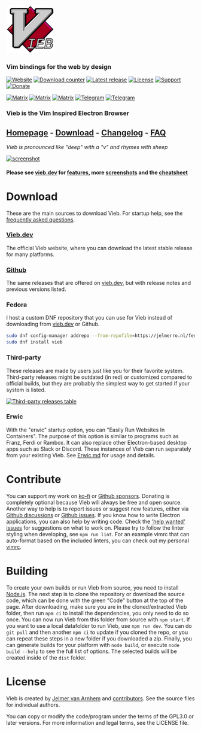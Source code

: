 ![icon](app/img/icons/128x128.png)

### Vim bindings for the web by design

[![Website](https://img.shields.io/static/v1?label=website&message=vieb.dev&color=f5002e&style=flat-square)](https://vieb.dev)
[![Download counter](https://img.shields.io/github/downloads/Jelmerro/Vieb/total?style=flat-square)](https://github.com/Jelmerro/Vieb/releases)
[![Latest release](https://img.shields.io/github/v/release/Jelmerro/Vieb?sort=semver&style=flat-square)](https://github.com/Jelmerro/Vieb/releases/latest)
[![License](https://img.shields.io/badge/license-GPL--3.0_or_later-orange?style=flat-square)](https://github.com/Jelmerro/Vieb/blob/master/LICENSE)
[![Support](https://img.shields.io/static/v1?label=github&message=sponsors&color=ea4aaa&logo=github-sponsors&style=flat-square)](https://github.com/sponsors/Jelmerro)
[![Donate](https://img.shields.io/static/v1?label=ko-fi&message=donate&color=red&logo=ko-fi&style=flat-square)](https://ko-fi.com/Jelmerro)

[![Matrix](https://img.shields.io/static/v1?label=matrix&message=space&color=eeeeee&logo=matrix&style=flat-square)](https://matrix.to/#/#vieb:matrix.org)
[![Matrix](https://img.shields.io/static/v1?label=matrix&message=announcements&color=eeeeee&logo=matrix&style=flat-square)](https://matrix.to/#/#vieb-announcements:matrix.org)
[![Matrix](https://img.shields.io/static/v1?label=matrix&message=general&color=eeeeee&logo=matrix&style=flat-square)](https://matrix.to/#/#vieb-general:matrix.org)
[![Telegram](https://img.shields.io/static/v1?label=telegram&message=announcements&color=26A5E4&logo=telegram&style=flat-square)](https://t.me/vieb_announcements)
[![Telegram](https://img.shields.io/static/v1?label=telegram&message=general&color=26A5E4&logo=telegram&style=flat-square)](https://t.me/vieb_general)

### Vieb is the Vim Inspired Electron Browser

## [Homepage](https://vieb.dev/) - [Download](https://vieb.dev/download) - [Changelog](CHANGELOG.md) - [FAQ](FAQ.md)

*Vieb is pronounced like "deep" with a "v" and rhymes with sheep*

[![screenshot](https://vieb.dev/img/1.png)](https://vieb.dev/screenshots)

#### Please see [vieb.dev](https://vieb.dev) for [features](https://vieb.dev/features), more [screenshots](https://vieb.dev/screenshots) and the [cheatsheet](https://vieb.dev/cheatsheet)

# Download

These are the main sources to download Vieb.
For startup help, see the [frequently asked questions](FAQ.md).

### [Vieb.dev](https://vieb.dev/download)

The official Vieb website, where you can download the latest stable release for many platforms.

### [Github](https://github.com/Jelmerro/Vieb/releases)

The same releases that are offered on [vieb.dev](https://vieb.dev/download),
but with release notes and previous versions listed.

### Fedora

I host a custom DNF repository that you can use for Vieb instead of downloading from [vieb.dev](https://vieb.dev/download) or Github.

```bash
sudo dnf config-manager addrepo --from-repofile=https://jelmerro.nl/fedora/jelmerro.repo
sudo dnf install vieb
```

### Third-party

These releases are made by users just like you for their favorite system.
Third-party releases might be outdated (in red) or customized compared to official builds,
but they are probably the simplest way to get started if your system is listed.

[![Third-party releases table](https://repology.org/badge/vertical-allrepos/vieb.svg?minversion=12.3.0&exclude_unsupported=1)](https://repology.org/project/vieb/versions)

### Erwic

With the "erwic" startup option, you can "Easily Run Websites In Containers".
The purpose of this option is similar to programs such as Franz, Ferdi or Rambox.
It can also replace other Electron-based desktop apps such as Slack or Discord.
These instances of Vieb can run separately from your existing Vieb.
See [Erwic.md](Erwic.md) for usage and details.

# Contribute

You can support my work on [ko-fi](https://ko-fi.com/Jelmerro) or [Github sponsors](https://github.com/sponsors/Jelmerro).
Donating is completely optional because Vieb will always be free and open source.
Another way to help is to report issues or suggest new features,
either via [Github discussions](https://github.com/Jelmerro/Vieb/discussions) or [Github issues](https://github.com/Jelmerro/Vieb/issues).
If you know how to write Electron applications, you can also help by writing code.
Check the ['help wanted' issues](https://github.com/Jelmerro/Vieb/issues?q=is%3Aissue+is%3Aopen+label%3A"help+wanted") for suggestions on what to work on.
Please try to follow the linter styling when developing, see `npm run lint`.
For an example vimrc that can auto-format based on the included linters,
you can check out my personal [vimrc](https://github.com/Jelmerro/vimrc).

# Building

To create your own builds or run Vieb from source, you need to install [Node.js](https://nodejs.org).
The next step is to clone the repository or download the source code,
which can be done with the green "Code" button at the top of the page.
After downloading, make sure you are in the cloned/extracted Vieb folder,
then run `npm ci` to install the dependencies, you only need to do so once.
You can now run Vieb from this folder from source with `npm start`.
If you want to use a local datafolder to run Vieb, use `npm run dev`.
You can do `git pull` and then another `npm ci` to update if you cloned the repo,
or you can repeat these steps in a new folder if you downloaded a zip.
Finally, you can generate builds for your platform with `node build`,
or execute `node build --help` to see the full list of options.
The selected builds will be created inside of the `dist` folder.

# License

Vieb is created by [Jelmer van Arnhem](https://github.com/Jelmerro) and [contributors](https://github.com/Jelmerro/Vieb/graphs/contributors).
See the source files for individual authors.

You can copy or modify the code/program under the terms of the GPL3.0 or later versions.
For more information and legal terms, see the LICENSE file.

